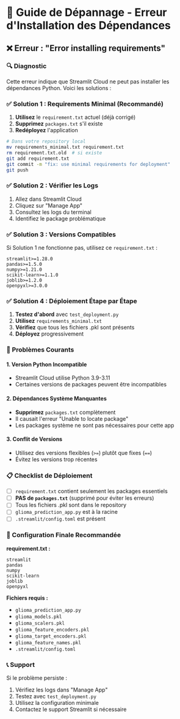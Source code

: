 # 🔧 Guide de Dépannage - Erreur d'Installation des Dépendances

## ❌ Erreur : "Error installing requirements"

### 🔍 Diagnostic

Cette erreur indique que Streamlit Cloud ne peut pas installer les dépendances Python. Voici les solutions :

### ✅ Solution 1 : Requirements Minimal (Recommandé)

1. **Utilisez** le `requirement.txt` actuel (déjà corrigé)
2. **Supprimez** `packages.txt` s'il existe
3. **Redéployez** l'application

```bash
# Dans votre repository local
mv requirements_minimal.txt requirement.txt
rm requirement.txt.old  # si existe
git add requirement.txt
git commit -m "fix: use minimal requirements for deployment"
git push
```

### ✅ Solution 2 : Vérifier les Logs

1. Allez dans Streamlit Cloud
2. Cliquez sur "Manage App"
3. Consultez les logs du terminal
4. Identifiez le package problématique

### ✅ Solution 3 : Versions Compatibles

Si Solution 1 ne fonctionne pas, utilisez ce `requirement.txt` :

```
streamlit>=1.28.0
pandas>=1.5.0
numpy>=1.21.0
scikit-learn>=1.1.0
joblib>=1.2.0
openpyxl>=3.0.0
```

### ✅ Solution 4 : Déploiement Étape par Étape

1. **Testez d'abord** avec `test_deployment.py`
2. **Utilisez** `requirements_minimal.txt`
3. **Vérifiez** que tous les fichiers .pkl sont présents
4. **Déployez** progressivement

### 🚨 Problèmes Courants

#### 1. Version Python Incompatible
- Streamlit Cloud utilise Python 3.9-3.11
- Certaines versions de packages peuvent être incompatibles

#### 2. Dépendances Système Manquantes
- **Supprimez** `packages.txt` complètement
- Il causait l'erreur "Unable to locate package"
- Les packages système ne sont pas nécessaires pour cette app

#### 3. Conflit de Versions
- Utilisez des versions flexibles (`>=`) plutôt que fixes (`==`)
- Évitez les versions trop récentes

### 📋 Checklist de Déploiement

- [ ] `requirement.txt` contient seulement les packages essentiels
- [ ] **PAS de `packages.txt`** (supprimé pour éviter les erreurs)
- [ ] Tous les fichiers .pkl sont dans le repository
- [ ] `glioma_prediction_app.py` est à la racine
- [ ] `.streamlit/config.toml` est présent

### 🎯 Configuration Finale Recommandée

**requirement.txt :**
```
streamlit
pandas
numpy
scikit-learn
joblib
openpyxl
```

**Fichiers requis :**
- `glioma_prediction_app.py`
- `glioma_models.pkl`
- `glioma_scalers.pkl`
- `glioma_feature_encoders.pkl`
- `glioma_target_encoders.pkl`
- `glioma_feature_names.pkl`
- `.streamlit/config.toml`

### 📞 Support

Si le problème persiste :
1. Vérifiez les logs dans "Manage App"
2. Testez avec `test_deployment.py`
3. Utilisez la configuration minimale
4. Contactez le support Streamlit si nécessaire

